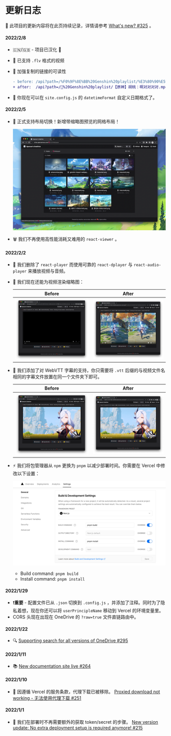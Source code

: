 # 更新日志

🎉 此项目的更新内容将在此页持续记录，详情请参考 [What's new? #325](https://github.com/spencerwooo/onedrive-vercel-index/discussions/325) 。

#### 2022/2/8

- 🇨🇳/🇬🇧 - 项目已汉化 🥱
- 🎥 已支持 `.flv` 格式的视频
- 🔗 加强复制的链接的可读性

  ```diff
  - before: /api?path=/%F0%9F%8E%BB%20Genshin%20playlist/%E3%80%90%E5%8E%9F%E7%A5%9E%E3%80%91%E8%83%A1%E6%A1%83%EF%BC%9A%E5%95%8A%E5%AF%B9%E5%AF%B9%E5%AF%B9%E5%AF%B9.mp4&raw=true
  + after:  /api?path=/🎻%20Genshin%20playlist/【原神】胡桃：啊对对对对.mp4&raw=true
  ```

- 📅 你现在可以在 `site.config.js` 的 `datetimeFormat` 自定义日期格式了。

#### 2022/2/5

- 💠 正式支持布局切换！新增带缩略图预览的网格布局！

  ![Grid layout](./_images/grid-layout-images.png)

- 🗑 我们不再使用高性能消耗又难用的 `react-viewer` 。

#### 2022/2/2

- 🎥 我们删除了 `react-player` 而使用可靠的 `react-dplayer` 与 `react-audio-player` 来播放视频与音频。
- 🎇 我们现在还能为视频渲染缩略图：

  |                                  Before                                  |                                After                                |
  | :----------------------------------------------------------------------: | :-----------------------------------------------------------------: |
  | ![Old version doesn't render thumbnails](./_images/old-no-thumbnail.png) | ![New version renders thumbnails](./_images/new-with-thumbnail.png) |

- 💬 我们添加了对 WebVTT 字幕的支持，你只需要将 `.vtt` 后缀的与视频文件名相同的字幕文件放置在同一个文件夹下即可。

  |                                 Before                                  |                                    After                                     |
  | :---------------------------------------------------------------------: | :--------------------------------------------------------------------------: |
  | ![Old version doesn't respect subtitles](./_images/old-no-subtitle.png) | ![New version tries to reference subtitles](./_images/new-with-subtitle.png) |

- ⚡️ 我们将包管理器从 `npm` 更换为 `pnpm` 以减少部署时间。你需要在 Vercel 中修改以下设置：

  ![Migrate from npm to pnpm](./_images/pnpm-commands.png)

  - Build command: `pnpm build`
  - Install command: `pnpm install`

#### 2022/1/29

- ❗**重要** - 配置文件已从 `.json` 切换到 `.config.js` ，并添加了注释。同时为了隐私着想，现在你还可以将 `userPrincipleName` 移动到 Vercel 的环境变量里。
- CORS 头现在出现在 OneDrive 的 `?raw=true` 文件直链路由中。

#### 2022/1/22

- 🔍 [Supporting search for all versions of OneDrive #295](https://github.com/spencerwooo/onedrive-vercel-index/discussions/295)

#### 2022/1/11

- 📚 [New documentation site live #264](https://github.com/spencerwooo/onedrive-vercel-index/discussions/264)

#### 2022/1/10

- 🚫 因遵循 Vercel 的服务条款，代理下载已被移除。 [Proxied download not working - 无法使用代理下载 #251](https://github.com/spencerwooo/onedrive-vercel-index/discussions/251)

#### 2022/1/1

- 🚀 我们在部署时不再需要额外的获取 token/secret 的步骤。 [New version update: No extra deployment setup is required anymore! #215](https://github.com/spencerwooo/onedrive-vercel-index/discussions/215)
